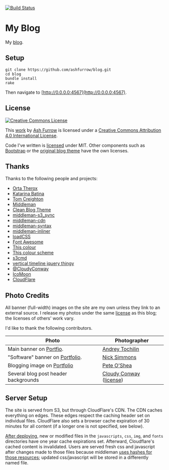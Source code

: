 [![Build Status](https://travis-ci.org/ashfurrow/blog.svg?branch=master)](https://travis-ci.org/ashfurrow/blog)

My Blog
=======

My [blog](https://ashfurrow.com/).

Setup
-----

```shell
git clone https://github.com/ashfurrow/blog.git
cd blog
bundle install
rake
```

Then navigate to [http://0.0.0.0:4567](http://0.0.0.0:4567).

License
-------

[![Creative Commons License](https://i.creativecommons.org/l/by/4.0/88x31.png)](http://creativecommons.org/licenses/by/4.0/)

This [work](http://purl.org/dc/dcmitype/Text) by [Ash Furrow](https://ashfurrow.com/) is licensed under a [Creative Commons Attribution 4.0 International License](http://creativecommons.org/licenses/by/4.0/).

Code I've written is [licensed](/LICENSE) under MIT. Other components such as [Bootstrap](http://getbootstrap.com) or the [original blog theme](http://startbootstrap.com/template-overviews/clean-blog/) have the own licenses.

Thanks
------

Thanks to the following people and projects:

- [Orta Therox](https://twitter.com/orta)
- [Katarina Batina](https://twitter.com/katarinabatina)
- [Tom Creighton](https://twitter.com/ashfurrow/status/523393606431019008)
- [Middleman](http://middlemanapp.com)
- [Clean Blog Theme](http://startbootstrap.com/template-overviews/clean-blog/)
- [middleman-s3_sync](https://github.com/fredjean/middleman-s3_sync)
- [middleman-cdn](https://github.com/leighmcculloch/middleman-cdn)
- [middleman-syntax](https://github.com/middleman/middleman-syntax)
- [middleman-inliner](https://github.com/kaiinui/middleman-inliner)
- [loadCSS](https://github.com/filamentgroup/loadCSS)
- [Font Awesome](http://fortawesome.github.io/Font-Awesome/icons/)
- [This colour](http://www.colourlovers.com/color/398CCC/Walton)
- [This colour scheme](http://www.colourlovers.com/palette/869489/Caribbean_Dusk)
- [s3cmd](http://s3tools.org/)
- [vertical timeline jquery thingy](http://www.jqueryscript.net/other/Responsive-Vertical-Timeline-With-jQuery-CSS3.html)
- [@CloudyConway](http://twitter.com/CloudyConway)
- [IcoMoon](https://icomoon.io)
- [CloudFlare](http://cloudflare.com)

Photo Credits
-------------

All banner (full-width) images on the site are my own unless they link to an external source. I release my photos under the same [license](/LICENSE) as this blog; the licenses of others' work vary.

I'd like to thank the following contributors.

Photo | Photographer
--- | ---
Main banner on [Portfio](https://ashfurrow.com/portfolio). | [Andrey Tochilin](https://twitter.com/Tochilin)
"Software" banner on [Portfolio](https://ashfurrow.com/portfolio#software). | [Nick Simmons](http://instagram.com/nsimmons206)
Blogging image on [Portfolio](https://ashfurrow.com/portfolio#community) | [Pete O'Shea](https://www.flickr.com/photos/59668110@N04/5600161625)
Several blog post header backgrounds | [Cloudy Conway](http://twitter.com/CloudyConway) ([license](https://twitter.com/vex0rian/status/625153928364191744))

Server Setup
------------

The site is served from S3, but through CloudFlare's CDN. The CDN caches everything on edges. These edges respect the caching header set on individual files. CloudFlare also sets a browser cache expiration of 30 minutes for all content (if a longer one is not specified, see below).

[After deploying](https://github.com/ashfurrow/blog/blob/f84ffd2b623a8aa244d2d252400b0d58ba9179bf/config.rb#L93-L104), new or modified files in the `javascripts`, `css`, `img`, and `fonts` directories have one year cache expirations set. Afterward, Cloudflare's cached content is invalidated. Users are served fresh css and javascript after changes made to those files because middleman [uses hashes for those resources](https://github.com/ashfurrow/blog/blob/f09370070b062b5319cab2852b8c4cc46095358d/config.rb#L59); updated css/javascript will be stored in a differently named file.
